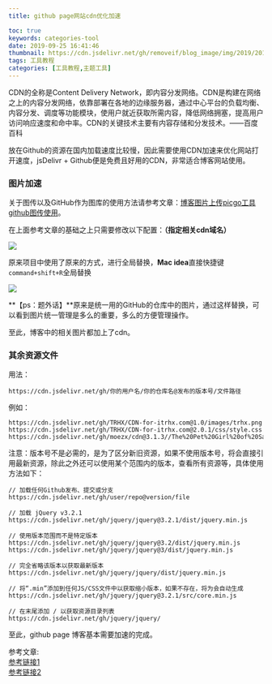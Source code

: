 ```yaml
---
title: github page网站cdn优化加速

toc: true
keywords: categories-tool
date: 2019-09-25 16:41:46
thumbnail: https://cdn.jsdelivr.net/gh/removeif/blog_image/img/2019/20190925164508.png
tags: 工具教程
categories: [工具教程,主题工具]
---
```


CDN的全称是Content Delivery Network，即内容分发网络。CDN是构建在网络之上的内容分发网络，依靠部署在各地的边缘服务器，通过中心平台的负载均衡、内容分发、调度等功能模块，使用户就近获取所需内容，降低网络拥塞，提高用户访问响应速度和命中率。CDN的关键技术主要有内容存储和分发技术。——百度百科

放在Github的资源在国内加载速度比较慢，因此需要使用CDN加速来优化网站打开速度，jsDelivr + Github便是免费且好用的CDN，非常适合博客网站使用。
<!-- more -->

### 图片加速

关于图传以及GitHub作为图库的使用方法请参考文章：[博客图片上传picgo工具github图传使用](https://removeif.github.io/2019/06/20/博客图片上传picgo工具github图传使用.html)。

在上面参考文章的基础之上只需要修改以下配置：**（指定相关cdn域名）**

![](https://cdn.jsdelivr.net/gh/removeif/blog_image/img/2019/20190925161709.png)

原来项目中使用了原来的方式，进行全局替换，**Mac idea**直接快捷键`command+shift+R`全局替换

![](https://cdn.jsdelivr.net/gh/removeif/blog_image/img/2019/20190925162235.png)

**【ps：题外话】**原来是统一用的GitHub的仓库中的图片，通过这样替换，可以看到图片统一管理是多么的重要，多么的方便管理操作。

至此，博客中的相关图片都加上了cdn。

### 其余资源文件

用法：

```text
https://cdn.jsdelivr.net/gh/你的用户名/你的仓库名@发布的版本号/文件路径
```

例如：

```text
https://cdn.jsdelivr.net/gh/TRHX/CDN-for-itrhx.com@1.0/images/trhx.png
https://cdn.jsdelivr.net/gh/TRHX/CDN-for-itrhx.com@2.0.1/css/style.css
https://cdn.jsdelivr.net/gh/moezx/cdn@3.1.3//The%20Pet%20Girl%20of%20Sakurasou.mp4
```

注意：版本号不是必需的，是为了区分新旧资源，如果不使用版本号，将会直接引用最新资源，除此之外还可以使用某个范围内的版本，查看所有资源等，具体使用方法如下：

```text
// 加载任何Github发布、提交或分支
https://cdn.jsdelivr.net/gh/user/repo@version/file

// 加载 jQuery v3.2.1
https://cdn.jsdelivr.net/gh/jquery/jquery@3.2.1/dist/jquery.min.js

// 使用版本范围而不是特定版本
https://cdn.jsdelivr.net/gh/jquery/jquery@3.2/dist/jquery.min.js
https://cdn.jsdelivr.net/gh/jquery/jquery@3/dist/jquery.min.js

// 完全省略该版本以获取最新版本
https://cdn.jsdelivr.net/gh/jquery/jquery/dist/jquery.min.js

// 将“.min”添加到任何JS/CSS文件中以获取缩小版本，如果不存在，将为会自动生成
https://cdn.jsdelivr.net/gh/jquery/jquery@3.2.1/src/core.min.js

// 在末尾添加 / 以获取资源目录列表
https://cdn.jsdelivr.net/gh/jquery/jquery/
```
至此，github page 博客基本需要加速的完成。

参考文章:  
[参考链接1](https://blog.csdn.net/qq_36759224/article/details/86936453)  
[参考链接2](https://blog.csdn.net/qq_36759224/article/details/98058240)



